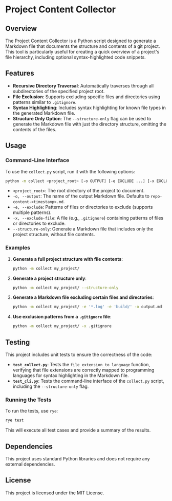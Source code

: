 # Project Content Collector

## Overview

The Project Content Collector is a Python script designed to generate a Markdown file that documents the structure and contents of a git project. This tool is particularly useful for creating a quick overview of a project's file hierarchy, including optional syntax-highlighted code snippets.

## Features

- **Recursive Directory Traversal**: Automatically traverses through all subdirectories of the specified project root.
- **File Exclusion**: Supports excluding specific files and directories using patterns similar to `.gitignore`.
- **Syntax Highlighting**: Includes syntax highlighting for known file types in the generated Markdown file.
- **Structure Only Option**: The `--structure-only` flag can be used to generate the Markdown file with just the directory structure, omitting the contents of the files.

## Usage

### Command-Line Interface

To use the `collect.py` script, run it with the following options:

```bash
python -m collect <project_root> [-o OUTPUT] [-e EXCLUDE ...] [-x EXCLUDE_FILE] [--structure-only]
```

- `<project_root>`: The root directory of the project to document.
- `-o, --output`: The name of the output Markdown file. Defaults to `repo-content-<timestamp>.md`.
- `-e, --exclude`: Patterns of files or directories to exclude (supports multiple patterns).
- `-x, --exclude-file`: A file (e.g., `.gitignore`) containing patterns of files or directories to exclude.
- `--structure-only`: Generate a Markdown file that includes only the project structure, without file contents.

### Examples

1. **Generate a full project structure with file contents**:

    ```bash
    python -m collect my_project/
    ```

2. **Generate a project structure only**:

    ```bash
    python -m collect my_project/ --structure-only
    ```

3. **Generate a Markdown file excluding certain files and directories**:

    ```bash
    python -m collect my_project/ -e '*.log' -e 'build/' -o output.md
    ```

4. **Use exclusion patterns from a `.gitignore` file**:

    ```bash
    python -m collect my_project/ -x .gitignore
    ```

## Testing

This project includes unit tests to ensure the correctness of the code:

- **`test_collect.py`**: Tests the `file_extension_to_language` function, verifying that file extensions are correctly mapped to programming languages for syntax highlighting in the Markdown file.
- **`test_cli.py`**: Tests the command-line interface of the `collect.py` script, including the `--structure-only` flag.

### Running the Tests

To run the tests, use `rye`:

```bash
rye test
```

This will execute all test cases and provide a summary of the results.

## Dependencies

This project uses standard Python libraries and does not require any external dependencies. 

## License

This project is licensed under the MIT License.
